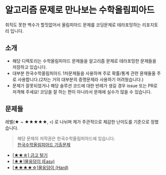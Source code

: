 # 알고리즘 문제로 만나보는 수학올림피아드

취직도 못한 백수가 할짓없어서 올림피아드 문제를 코딩문제로 테라포밍하는 리포지토리 입니다.

## 소개

* 해당 디렉토리는 수학올림피아드 문제들을 알고리즘 문제로 테라포밍한 문제들을 저장하고 있습니다.
* 대부분 한국수학올림피아드 1차문제들을 사용하며 주로 확률/통계 관련 뮨재둘울 주로 사용합니다.(2차는 거의 대부분의 증명문제라 사용하기 어려웠습니다.)
* 문제가 잘못되었거나 해당 솔루션 코드에 대한 반례가 생길 경우 issue 또는 PR로 저격해 주세요! 코딩을 잘 하는 편이 아니라서 문제에 실수가 많을 수 있습니다.

## 문제들

레벨(★ ~ ★★★★★, 💀) 로 나뉘며 제가 주관적으로 체감한 난이도를 기준으로 정했습니다.

> 해당 문제의 저작권은 한국수학올림피아드에 있습니다. \
> [한국수학올림피아드 기출문제](https://www.kmo.or.kr/kmo/sub07.html)

* [[★★☆] 금고 털기](kmo-2021-high-gauss-1st-8/)
* [[★★]물웅덩이 (Easy)](kmo-2021-high-euler-1st-19/)
* [[★★★★☆]물웅덩이 (Hard)](kmo-2021-high-euler-1st-19/)